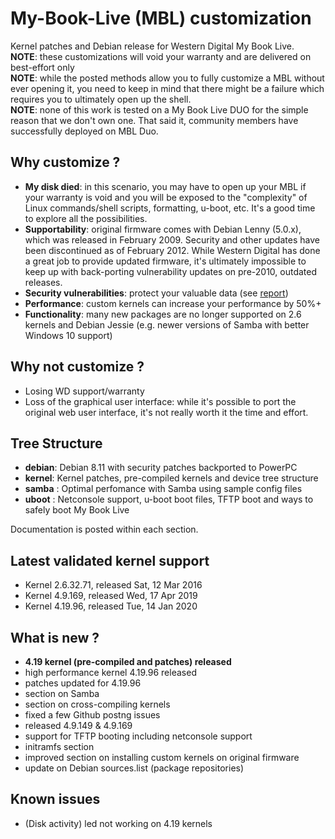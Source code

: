 # My-Book-Live (MBL) customization
Kernel patches and Debian release for Western Digital My Book Live.</br>
__NOTE__: these customizations will void your warranty and are delivered on best-effort only</br>
__NOTE__: while the posted methods allow you to fully customize a MBL without ever opening it, you need to keep in mind that there might be a failure which requires you to ultimately open up the shell.</br> 
__NOTE__: none of this work is tested on a My Book Live DUO for the simple reason that we don't own one. That said it, community members have successfully deployed on MBL Duo.</br>
  
## Why customize ? ##

- __My disk died__: in this scenario, you may have to open up your MBL if your warranty is void and you will be exposed to the "complexity" of Linux commands/shell scripts, formatting, u-boot, etc.   It's a good time to explore all the possibilities. 
- __Supportability__: original firmware comes with Debian Lenny (5.0.x), which was released in February 2009.  Security and other updates have been discontinued as of February 2012.  While Western Digital has done a great job to provide updated firmware, it's ultimately impossible to keep up with back-porting vulnerability updates on pre-2010, outdated releases.
- __Security vulnerabilities__: protect your valuable data (see [report](https://techrevelations.de/2018/07/28/sorry-your-nas-is-not-safe-anymore/))
- __Performance__: custom kernels can increase your performance by 50%+
- __Functionality__: many new packages are no longer supported on 2.6 kernels and Debian Jessie (e.g. newer versions of Samba with better Windows 10 support)

## Why not customize ? ##
- Losing WD support/warranty
- Loss of the graphical user interface: while it's possible to port the original web user interface, it's not really worth it the time and effort.

## Tree Structure ##

* __debian__: Debian 8.11 with security patches backported to PowerPC
* __kernel__: Kernel patches, pre-compiled kernels and device tree structure
* __samba__ : Optimal perfomance with Samba using sample config files
* __uboot__ : Netconsole support, u-boot boot files, TFTP boot and ways to safely boot My Book Live

Documentation is posted within each section.

## Latest validated kernel support ##
* Kernel 2.6.32.71, released Sat, 12 Mar 2016<br>
* Kernel 4.9.169, released Wed, 17 Apr 2019<br>
* Kernel 4.19.96, released Tue, 14 Jan 2020


## What is new ? ##
* __4.19 kernel (pre-compiled and patches) released__
* high performance kernel 4.19.96 released
* patches updated for 4.19.96
* section on Samba
* section on cross-compiling kernels
* fixed a few Github postng issues
* released 4.9.149 & 4.9.169
* support for TFTP booting including netconsole support
* initramfs section
* improved section on installing custom kernels on original firmware
* update on Debian sources.list (package repositories)

## Known issues ##
* (Disk activity) led not working on 4.19 kernels 
